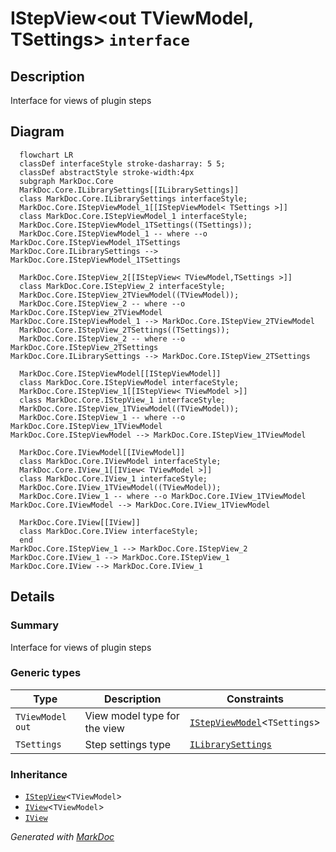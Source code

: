 # IStepView&lt;out TViewModel,  TSettings&gt; `interface`

## Description
Interface for views of plugin steps

## Diagram
```mermaid
  flowchart LR
  classDef interfaceStyle stroke-dasharray: 5 5;
  classDef abstractStyle stroke-width:4px
  subgraph MarkDoc.Core
  MarkDoc.Core.ILibrarySettings[[ILibrarySettings]]
  class MarkDoc.Core.ILibrarySettings interfaceStyle;
  MarkDoc.Core.IStepViewModel_1[[IStepViewModel< TSettings >]]
  class MarkDoc.Core.IStepViewModel_1 interfaceStyle;
  MarkDoc.Core.IStepViewModel_1TSettings((TSettings));
  MarkDoc.Core.IStepViewModel_1 -- where --o MarkDoc.Core.IStepViewModel_1TSettings
MarkDoc.Core.ILibrarySettings --> MarkDoc.Core.IStepViewModel_1TSettings

  MarkDoc.Core.IStepView_2[[IStepView< TViewModel,TSettings >]]
  class MarkDoc.Core.IStepView_2 interfaceStyle;
  MarkDoc.Core.IStepView_2TViewModel((TViewModel));
  MarkDoc.Core.IStepView_2 -- where --o MarkDoc.Core.IStepView_2TViewModel
MarkDoc.Core.IStepViewModel_1 --> MarkDoc.Core.IStepView_2TViewModel
  MarkDoc.Core.IStepView_2TSettings((TSettings));
  MarkDoc.Core.IStepView_2 -- where --o MarkDoc.Core.IStepView_2TSettings
MarkDoc.Core.ILibrarySettings --> MarkDoc.Core.IStepView_2TSettings

  MarkDoc.Core.IStepViewModel[[IStepViewModel]]
  class MarkDoc.Core.IStepViewModel interfaceStyle;
  MarkDoc.Core.IStepView_1[[IStepView< TViewModel >]]
  class MarkDoc.Core.IStepView_1 interfaceStyle;
  MarkDoc.Core.IStepView_1TViewModel((TViewModel));
  MarkDoc.Core.IStepView_1 -- where --o MarkDoc.Core.IStepView_1TViewModel
MarkDoc.Core.IStepViewModel --> MarkDoc.Core.IStepView_1TViewModel

  MarkDoc.Core.IViewModel[[IViewModel]]
  class MarkDoc.Core.IViewModel interfaceStyle;
  MarkDoc.Core.IView_1[[IView< TViewModel >]]
  class MarkDoc.Core.IView_1 interfaceStyle;
  MarkDoc.Core.IView_1TViewModel((TViewModel));
  MarkDoc.Core.IView_1 -- where --o MarkDoc.Core.IView_1TViewModel
MarkDoc.Core.IViewModel --> MarkDoc.Core.IView_1TViewModel

  MarkDoc.Core.IView[[IView]]
  class MarkDoc.Core.IView interfaceStyle;
  end
MarkDoc.Core.IStepView_1 --> MarkDoc.Core.IStepView_2
MarkDoc.Core.IView_1 --> MarkDoc.Core.IStepView_1
MarkDoc.Core.IView --> MarkDoc.Core.IView_1
```

## Details
### Summary
Interface for views of plugin steps

### Generic types
| Type | Description | Constraints |
| --- | --- | --- |
| `TViewModel` `out` | View model type for the view | [`IStepViewModel`](./IStepViewModelT.md)&lt;`TSettings`&gt; |
| `TSettings` | Step settings type | [`ILibrarySettings`](./ILibrarySettings.md) |

### Inheritance
 - [`IStepView`](./IStepViewT.md)&lt;`TViewModel`&gt;
 - [`IView`](./IViewT.md)&lt;`TViewModel`&gt;
 - [
`IView`
](./IView.md)

*Generated with* [*MarkDoc*](https://github.com/hailstorm75/MarkDoc.Core)
